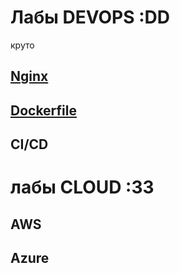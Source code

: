 # Лабы DEVOPS :DD
круто

## [Nginx](/lab1/)

## [Dockerfile](/lab2/)

## CI/CD

# лабы CLOUD :33

## AWS

## Azure